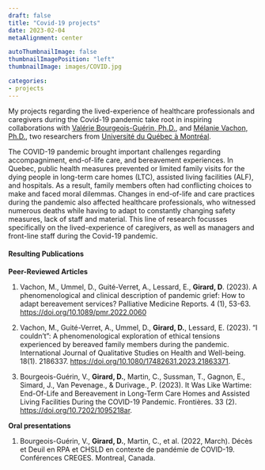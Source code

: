 ```yaml
---
draft: false
title: "Covid-19 projects"
date: 2023-02-04
metaAlignment: center

autoThumbnailImage: false
thumbnailImagePosition: "left"
thumbnailImage: images/COVID.jpg

categories:
- projects
---
```

My projects regarding the lived-experience of healthcare professionals and caregivers during the Covid-19 pandemic take root in inspiring collaborations with [Valérie Bourgeois-Guérin, Ph.D.](https://professeurs.uqam.ca/professeur/bourgeois-guerin.valerie/), and [Mélanie Vachon, Ph.D.](https://professeurs.uqam.ca/professeur/vachon.melanie/), two researchers from [Université du Québec à Montréal](https://uqam.ca).
<!--more-->
The COVID-19 pandemic brought important challenges regarding accompagniment, end-of-life care, and bereavement experiences. In Quebec, public health measures prevented or limited family visits for the dying people in long-term care homes (LTC), assisted living facilities (ALF), and hospitals. As a result, family members often had conflicting choices to make and faced moral dilemmas. Changes in end-of-life and care practices during the pandemic also affected healthcare professionals, who witnessed numerous deaths while having to adapt to constantly changing safety measures, lack of staff and material. This line of research focusses specifically on the lived-experience of caregivers, as well as managers and front-line staff during the Covid-19 pandemic. 

#### Resulting Publications ####

**Peer-Reviewed Articles**
1. Vachon, M., Ummel, D., Guité-Verret, A., Lessard, E., **Girard, D**. (2023). A phenomenological and clinical description of pandemic grief: How to adapt bereavement services? Palliative Medicine Reports. 4 (1), 53-63. https://doi.org/10.1089/pmr.2022.0060
   
2. Vachon, M., Guité-Verret, A., Ummel, D., **Girard, D.**, Lessard, E. (2023). “I couldn’t”: A phenomenological exploration of ethical tensions experienced by bereaved family members during the pandemic. International Journal of Qualitative Studies on Health and Well-being. 18(1). 2186337. https://doi.org/10.1080/17482631.2023.21863371. 
   
3. Bourgeois-Guérin, V., **Girard, D.**, Martin, C., Sussman, T., Gagnon, E., Simard, J., Van Pevenage., & Durivage., P. (2023). It Was Like Wartime: End-Of-Life and Bereavement in Long-Term Care Homes and Assisted Living Facilities During the COVID-19 Pandemic. Frontières. 33 (2). https://doi.org/10.7202/1095218ar.

**Oral presentations**
1. Bourgeois-Guérin, V., **Girard, D.**, Martin, C., et al. (2022, March). Décès et Deuil en RPA et CHSLD en contexte de pandémie de COVID-19. Conférences CREGES. Montreal, Canada.

